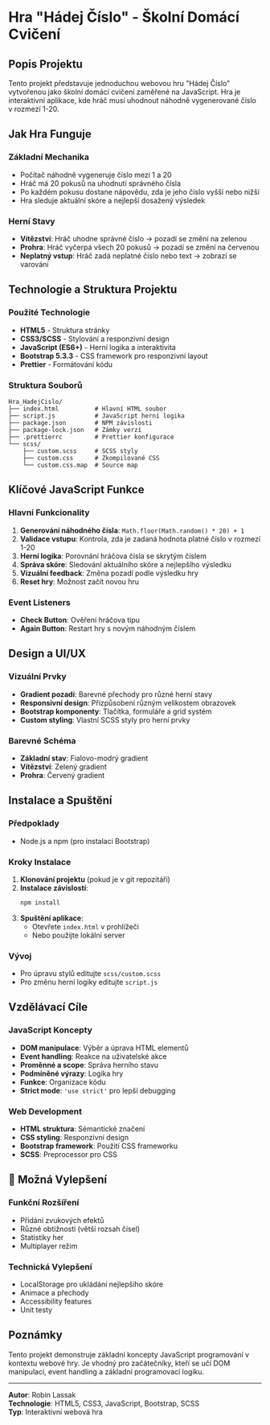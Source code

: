 # Hra "Hádej Číslo" - Školní Domácí Cvičení

##  Popis Projektu

Tento projekt představuje jednoduchou webovou hru "Hádej Číslo" vytvořenou jako školní domácí cvičení zaměřené na JavaScript. Hra je interaktivní aplikace, kde hráč musí uhodnout náhodně vygenerované číslo v rozmezí 1-20.

##  Jak Hra Funguje

### Základní Mechanika
- Počítač náhodně vygeneruje číslo mezi 1 a 20
- Hráč má 20 pokusů na uhodnutí správného čísla
- Po každém pokusu dostane nápovědu, zda je jeho číslo vyšší nebo nižší
- Hra sleduje aktuální skóre a nejlepší dosažený výsledek

### Herní Stavy
- **Vítězství**: Hráč uhodne správné číslo → pozadí se změní na zelenou
- **Prohra**: Hráč vyčerpá všech 20 pokusů → pozadí se změní na červenou
- **Neplatný vstup**: Hráč zadá neplatné číslo nebo text → zobrazí se varování

##  Technologie a Struktura Projektu

### Použité Technologie
- **HTML5** - Struktura stránky
- **CSS3/SCSS** - Stylování a responzivní design
- **JavaScript (ES6+)** - Herní logika a interaktivita
- **Bootstrap 5.3.3** - CSS framework pro responzivní layout
- **Prettier** - Formátování kódu

### Struktura Souborů
```
Hra_HadejCislo/
├── index.html          # Hlavní HTML soubor
├── script.js           # JavaScript herní logika
├── package.json        # NPM závislosti
├── package-lock.json   # Zámky verzí
├── .prettierrc         # Prettier konfigurace
└── scss/
    ├── custom.scss     # SCSS styly
    ├── custom.css      # Zkompilované CSS
    └── custom.css.map  # Source map
```

##  Klíčové JavaScript Funkce

### Hlavní Funkcionality
1. **Generování náhodného čísla**: `Math.floor(Math.random() * 20) + 1`
2. **Validace vstupu**: Kontrola, zda je zadaná hodnota platné číslo v rozmezí 1-20
3. **Herní logika**: Porovnání hráčova čísla se skrytým číslem
4. **Správa skóre**: Sledování aktuálního skóre a nejlepšího výsledku
5. **Vizuální feedback**: Změna pozadí podle výsledku hry
6. **Reset hry**: Možnost začít novou hru

### Event Listeners
- **Check Button**: Ověření hráčova tipu
- **Again Button**: Restart hry s novým náhodným číslem

##  Design a UI/UX

### Vizuální Prvky
- **Gradient pozadí**: Barevné přechody pro různé herní stavy
- **Responsivní design**: Přizpůsobení různým velikostem obrazovek
- **Bootstrap komponenty**: Tlačítka, formuláře a grid systém
- **Custom styling**: Vlastní SCSS styly pro herní prvky

### Barevné Schéma
- **Základní stav**: Fialovo-modrý gradient
- **Vítězství**: Zelený gradient
- **Prohra**: Červený gradient

##  Instalace a Spuštění

### Předpoklady
- Node.js a npm (pro instalaci Bootstrap)

### Kroky Instalace
1. **Klonování projektu** (pokud je v git repozitáři)
2. **Instalace závislostí**:
   ```bash
   npm install
   ```
3. **Spuštění aplikace**:
   - Otevřete `index.html` v prohlížeči
   - Nebo použijte lokální server

### Vývoj
- Pro úpravu stylů editujte `scss/custom.scss`
- Pro změnu herní logiky editujte `script.js`

##  Vzdělávací Cíle

### JavaScript Koncepty
- **DOM manipulace**: Výběr a úprava HTML elementů
- **Event handling**: Reakce na uživatelské akce
- **Proměnné a scope**: Správa herního stavu
- **Podmíněné výrazy**: Logika hry
- **Funkce**: Organizace kódu
- **Strict mode**: `'use strict'` pro lepší debugging

### Web Development
- **HTML struktura**: Sémantické značení
- **CSS styling**: Responzivní design
- **Bootstrap framework**: Použití CSS frameworku
- **SCSS**: Preprocessor pro CSS

## 🔧 Možná Vylepšení

### Funkční Rozšíření
- Přidání zvukových efektů
- Různé obtížnosti (větší rozsah čísel)
- Statistiky her
- Multiplayer režim

### Technická Vylepšení
- LocalStorage pro ukládání nejlepšího skóre
- Animace a přechody
- Accessibility features
- Unit testy

##  Poznámky

Tento projekt demonstruje základní koncepty JavaScript programování v kontextu webové hry. Je vhodný pro začátečníky, kteří se učí DOM manipulaci, event handling a základní programovací logiku.

---

**Autor**: Robin Lassak  
**Technologie**: HTML5, CSS3, JavaScript, Bootstrap, SCSS  
**Typ**: Interaktivní webová hra
